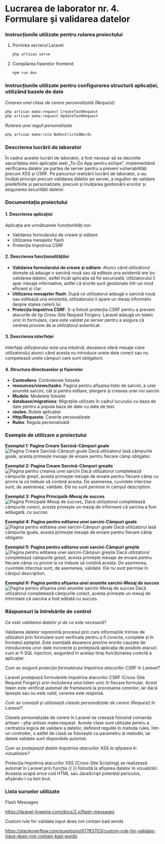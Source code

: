 # Lucrarea de laborator nr. 4. Formulare și validarea datelor

### Instrucțiunile utilizate pentru rularea proiectului
1. Pornirea serverul Laravel
   ```bash
   php artisan serve
   ```

2. Compilarea fișierelor frontend
    ```bash
   npm run dev
   ```

### Instrucțiunile utilizate pentru configurarea structurii aplicației, utilizând bazele de date
_Crearea unei clase de cerere personalizată (Request)_
```bash
php artisan make:request CreateTaskRequest 
php artisan make:request UpdateTaskRequest
```

_Rularea unei reguli personalizate_
```bash
php artisan make:rule NoRestrictedWords
```

### Descrierea lucrării de laborator
În cadrul acestei lucrări de laborator, a fost necesar să se dezvolte securitatea mini-aplicației web „To-Do App pentru echipe”, implementând verificarea datelor pe partea de server pentru a preveni vulnerabilități precum XSS și CSRF. Pe parcursul realizării lucrării de laborator, s-au învățat principii precum validarea datelor pe server, a regulilor de validare predefinite și personalizate, precum și învățarea gestionării erorilor și asigurarea securității datelor. 

### Documentația proiectului
#### 1. Descrierea aplicației
Aplicația are următoarele funcționlități noi:
- Validarea formularului de creare și editare
- Utilizarea mesajelor flash
- Protecția împotriva CSRF

#### 2. Descrierea funcționalităților
- __Validarea formularului de creare și editare__: Atunci când utilizatorul dorește să adauge o sarcină nouă sau să editeze una existentă are loc validarea datelor, astfel încât aplicația să fie securizată. Utilziatorului îi apar mesaje informative, astfel că erorile sunt gestionate într-un mod eficient și clar.
- __Utilizarea mesajelor flash__: După ce utilizatorul adaugă o sarcină nouă sau editează una existentă, utilizatorului îi apare un mesaj informativ despre starea cererii lui. 
- __Protecția împotriva CSRF__: S-a folosit protecția CSRF pentru a preveni atacurile de tip Cross-Site Request Forgery. Laravel adaugă un token unic în formulare, care este validat pe server pentru a asigura că cererea provine de la utilizatorul autenticat.

#### 3. Descrierea interfeței
Interfața utilizatorului este una intuitivă, deoarece oferă mesaje clare utilizatorului atunci când acesta nu introduce unele date corect sau nu competează unele câmpuri care sunt obligatorii.

#### 4. Structura directoarelor și fișierelor
- __Controllers__: Controlerele folosite
- __resources/views/tasks__: Pagina pentru afișarea listei de sarcini, a unei anumite sarcini, cât și pentru editare, ștergere și crearea unei noi sarcini
- __Models__: Modelele folosite
- __database/migrations__: Migrațiile utilizate în cadrul lucurului cu baza de date pentru a popula baza de date cu date de test.
- __routes__: Rutele aplicației
- __Http/Requests__: Cererile personalizate
- __Rules__: Regula personalizată

### Exemple de utilizare a proiectului

__Exemplul 1: Pagina Creare Sarcină-Câmpuri goale__
![Pagina Creare Sarcină-Câmpuri goale](screenshots/empty-fields-create.png)
Dacă utilizatorul lasă câmpurile goale, acesta primește mesaje de eroare pentru fiecare câmp obligator.

__Exemplul 2: Pagina Creare Sarcină-Câmpuri greșite__
![Pagina pentru crearea unei sarcini](screenshots/wrong-fields-create.png)
Dacă utilizatorul completează câmpurile greșit, acesta primește mesaje de eroare pentru fiecare câmp cu privire la ce trebuie să conțină acesta. De asemenea, cuvintele interzise sunt, de asemenea, validate. Ele nu sunt permise în câmpul description. 

__Exemplul 3: Pagina Principală-Mesaj de succes__
![Pagina Principală-Mesaj de succes_](screenshots/flash-message-create.png)
Dacă utilizatorul completează câmpurile corect, acesta primește un mesaj de informare că sarcina a fost adăugată. cu succes

__Exemplul 4: Pagina pentru editarea unei sarcini-Câmpuri goale__
![Pagina pentru editarea unei sarcini-Câmpuri goale](screenshots/empty-fields-edit.png)
Dacă utilizatorul lasă câmpurile goale, acesta primește mesaje de eroare pentru fiecare câmp obligator.

__Exemplul 5: Pagina pentru editarea unei sarcini-Câmpuri greșite__
![Pagina pentru editarea unei sarcini-Câmpuri greșite](screenshots/wrong-fields-edit.png)
Dacă utilizatorul completează câmpurile greșit, acesta primește mesaje de eroare pentru fiecare câmp cu privire la ce trebuie să conțină acesta. De asemenea, cuvintele interzise sunt, de asemenea, validate. Ele nu sunt permise în câmpul description. 

__Exemplul 6: Pagina pentru afișarea unei anumite sarcini-Mesaj de succes__
![Pagina pentru afișarea unei anumite sarcini-Mesaj de succes](screenshots/flash-message-edit.png)
Dacă utilizatorul completează câmpurile corect, acesta primește un mesaj de informare că sarcina a fost editată cu succes.

### Răspunsuri la întrebările de control
_Ce este validarea datelor și de ce este necesară?_

Validarea datelor reprezintă procesul prin care informațiile trimise de utilizatori prin formulare sunt verificate pentru a fi corecte, complete și în formatul așteptat. Este esențială deoarece previne erorile cauzate de introducerea unor date incorecte și protejează aplicația de posibile atacuri, cum ar fi SQL injection, asigurând în același timp funcționarea corectă a aplicației.

_Cum se asigură protecția formularului împotriva atacurilor CSRF în Laravel?_

Laravel protejează formularele împotriva atacurilor CSRF (Cross-Site Request Forgery) prin includerea unui token unic în fiecare formular. Acest token este verificat automat de framework la procesarea cererilor, iar dacă lipsește sau nu este valid, cererea este respinsă.

_Cum se creează și utilizează clasele personalizate de cerere (Request) în Laravel?_

Clasele personalizate de cerere în Laravel se creează folosind comanda artisan - php artisan make:request. Aceste clase sunt utilizate pentru a centraliza logica de validare a datelor, definind regulile în metoda rules. Într-un controller, o astfel de clasă se folosește ca parametru al metodei, iar datele validate sunt disponibile automat.

_Cum se protejează datele împotriva atacurilor XSS la afișarea în vizualizare?_

Protecția împotriva atacurilor XSS (Cross-Site Scripting) se realizează automat în Laravel prin funcția {{ }} folosită la afișarea datelor în vizualizări. Aceasta scapă orice cod HTML sau JavaScript potențial periculos, afișându-l ca text brut. 

### Lista surselor utilizate
Flash Messages

https://laravel-livewire.com/docs/2.x/flash-messages

Custom rule for validate input does not contain bad words

https://stackoverflow.com/questions/67783703/custom-rule-for-validate-input-does-not-contain-bad-words